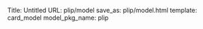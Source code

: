 Title: Untitled
URL: plip/model
save_as: plip/model.html
template: card_model
model_pkg_name: plip

